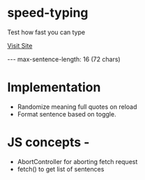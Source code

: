 # speed-typing

Test how fast you can type

[Visit Site](https://harshitrajsinha.github.io/speed-typing/)

--- max-sentence-length: 16 (72 chars)

# Implementation

- Randomize meaning full quotes on reload
- Format sentence based on toggle.

# JS concepts -

- AbortController for aborting fetch request
- fetch() to get list of sentences
